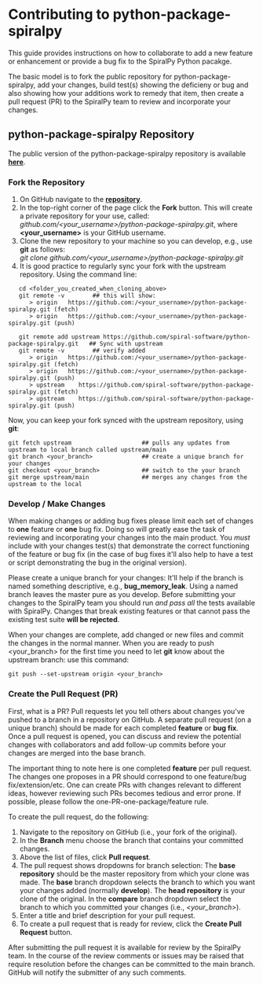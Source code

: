 Contributing to python-package-spiralpy
========================================

This guide provides instructions on how to collaborate to add a new feature or enhancement or
provide a bug fix to the SpiralPy Python pacakge.

The basic model is to fork the public repository for python-package-spiralpy, add your changes,
build test(s) showing the deficieny or bug and also showing how your additions work to remedy that
item, then create a pull request (PR) to the SpiralPy team to review and incorporate your changes.

## python-package-spiralpy Repository

The public version of the python-package-spiralpy repository is available
[**here**](https://github.com/spiral-software/python-package-spiralpy.git).

### Fork the Repository

1.  On GitHub navigate to the [**repository**](https://github.com/spiral-software/python-package-spiralpy.git).
2.  In the top-right corner of the page click the **Fork** button.  This will create a private
repository for your use, called: <br>*github.com/\<your_username\>/python-package-spiralpy.git*,
where **\<your_username\>** is your GitHub username.
3.  Clone the new repository to your machine so you can develop, e.g., use **git** as follows:
<br>*git clone github.com/\<your_username\>/python-package-spiralpy.git*
4.  It is good practice to regularly sync your fork with the upstream repository.  Using the command line:
```
   cd <folder_you_created_when_cloning_above>
   git remote -v		## this will show:
      > origin   https://github.com:/<your_username>/python-package-spiralpy.git (fetch)
      > origin   https://github.com:/<your_username>/python-package-spiralpy.git (push)
      
   git remote add upstream https://github.com/spiral-software/python-package-spiralpy.git	## Sync with upstream
   git remote -v		## verify added
      > origin   https://github.com:/<your_username>/python-package-spiralpy.git (fetch)
      > origin   https://github.com:/<your_username>/python-package-spiralpy.git (push)
      > upstream	https://github.com/spiral-software/python-package-spiralpy.git (fetch)
      > upstream	https://github.com/spiral-software/python-package-spiralpy.git (push)
```

Now, you can keep your fork synced with the upstream repository, using **git**:
```
git fetch upstream                    ## pulls any updates from upstream to local branch called upstream/main
git branch <your_branch>              ## create a unique branch for your changes
git checkout <your_branch>            ## switch to the your branch 
git merge upstream/main               ## merges any changes from the upstream to the local
```

### Develop / Make Changes

When making changes or adding bug fixes please limit each set of changes to **one** feature or
**one** bug fix.  Doing so will greatly ease the task of reviewing and incorporating your changes
into the main product.  You *must* include with your changes test(s) that demonstrate the correct
functioning of the feature or bug fix (in the case of bug fixes it'll also help to have a test or
script demonstrating the bug in the original version).

Please create a unique branch for your changes: It'll help if the branch is named something
descriptive, e.g., **bug_memory_leak**.  Using a named branch leaves the master pure as you
develop.  Before submitting your changes to the SpiralPy team you should run *and pass all* the
tests available with SpiralPy.  Changes that break existing features or that cannot pass the
existing test suite **will be rejected**.

When your changes are complete, add changed or new files and commit the changes in the normal
manner.  When you are ready to push <your_branch> for the first time you need to let **git** know
about the upstream branch: use this command:
```
git push --set-upstream origin <your_branch>
```

### Create the Pull Request (PR)

First, what is a PR?  Pull requests let you tell others about changes you've pushed to a branch in
a repository on GitHub.  A separate pull request (on a unique branch) should be made for each
completed **feature** or **bug fix**.  Once a pull request is opened, you can discuss and review
the potential changes with collaborators and add follow-up commits before your changes are merged
into the base branch.

The important thing to note here is one completed **feature** per pull request.  The changes one
proposes in a PR should correspond to one feature/bug fix/extension/etc.  One can create PRs with
changes relevant to different ideas, however reviewing such PRs becomes tedious and error prone.
If possible, please follow the one-PR-one-package/feature rule.

To create the pull request, do the following:

1.  Navigate to the repository on GitHub (i.e., your fork of the original).
2.  In the **Branch** menu choose the branch that contains your committed changes.
3.  Above the list of files, click **Pull request**.
4.  The pull request shows dropdowns for branch selection: The **base repository** should be the
master repository from which your clone was made.  The **base** branch dropdown selects the branch
to which you want your changes added (normally **develop**).  The **head repository** is your clone
of the original.  In the **compare** branch dropdown select the branch to which you committed your
changes (i.e., *\<your_branch\>*).
5.  Enter a title and brief description for your pull request.
6.  To create a pull request that is ready for review, click the **Create Pull Request** button.

After submitting the pull request it is available for review by the SpiralPy team.  In the course
of the review comments or issues may be raised that require resolution before the changes can be
committed to the main branch.  GitHub will notify the submitter of any such comments.
